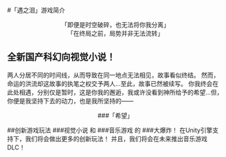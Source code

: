 #「遇之泪」游戏简介

<center>「即便是时空破碎，也无法将你我分离」</center>
<center>「在终局之前，局势并非无法流转」</center>

## 全新国产科幻向视觉小说！

两人分居不同的时间线，从而导致在同一地点无法相见，故事看似终结。
 然而，命运的洪流却这故事的执笔之权交予两人…至此，故事已然被续写。 
你我终会在此处相遇，分别仅是暂时，这是你我的邂逅，我或许没看到神所给予的希望…但，你便是我坚持下去的动力，也是我所坚持的——
<center>###「希望」</center>

##创新游戏玩法
	###视觉小说
和
	###音乐游戏
的
	###大爆炸！
在Unity引擎支持下，我们将会做出更多的创新玩法！
并且，我们将会在未来推出音乐游戏DLC！
